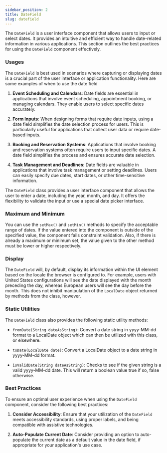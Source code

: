 ```yaml
---
sidebar_position: 2
title: DateField
slug: datefield
---
```


<DocChip chip='shadow' />

<DocChip chip='name' label="dwc-field" />

<JavadocLink type="foundation" location="com/webforj/component/field/DateField" top='true'/>

<ParentLink parent="Field" />

The `DateField` is a user interface component that allows users to input or select dates. It provides an intuitive and efficient way to handle date-related information in various applications. This section outlines the best practices for using the `DateField` component effectively.

<ComponentDemo 
path='https://demo.webforj.com/webapp/controlsamples/datefielddemo?' 
javaE='https://raw.githubusercontent.com/webforj/webforj-docs-samples/refs/heads/main/src/main/java/com/webforj/samples/views/fields/datefield/DateFieldDemoView.java'
cssURL='https://raw.githubusercontent.com/webforj/ControlSamples/main/src/main/resources/css/fields/datefield/dateFieldDemo.css'
/>

### Usages

The `DateField` is best used in scenarios where capturing or displaying dates is a crucial part of the user interface or application functionality. Here are some examples of when to use the date field

1. **Event Scheduling and Calendars**: Date fields are essential in applications that involve event scheduling, appointment booking, or managing calendars. They enable users to select specific dates accurately.

2. **Form Inputs**: When designing forms that require date inputs, using a date field simplifies the date selection process for users. This is particularly useful for applications that collect user data or require date-based inputs.

3. **Booking and Reservation Systems**: Applications that involve booking and reservation systems often require users to input specific dates. A date field simplifies the process and ensures accurate date selection.

4. **Task Management and Deadlines**: Date fields are valuable in applications that involve task management or setting deadlines. Users can easily specify due dates, start dates, or other time-sensitive information.

The `DateField` class provides a user interface component that allows the user to enter a date, including the year, month, and day. It offers the flexibility to validate the input or use a special date picker interface.

### Maximum and Minimum

You can use the `setMax()` and `setMin()` methods to specify the acceptable range of dates. If the value entered into the component is outside of the specified value, the component fails constraint validation. Also, if there is already a maximum or minimum set, the value given to the other method must be lower or higher respectively.

### Display

The `DateField` will, by default, display its information within the UI element based on the locale the browser is configured to. For example, users with United States configurations will see the date displayed with the month preceding the day, whereas European users will see the day before the month. This does not inhibit manipulation of the `LocalDate` object returned by methods from the class, however.

### Static Utilities

The `DateField` class also provides the following static utility methods:

- `fromDate(String dateAsString)`: Convert a date string in yyyy-MM-dd format to a LocalDate object which can then be utilized with this class, or elsewhere.

- `toDate(LocalDate date)`: Convert a LocalDate object to a date string in yyyy-MM-dd format.

- `isValidDate(String dateAsString)`: Checks to see if the given string is a valid yyyy-MM-dd date. This will return a boolean value true if so, false otherwise.

### Best Practices

To ensure an optimal user experience when using the `DateField` component, consider the following best practices:

1. **Consider Accessibility**: Ensure that your utilization of the `DateField` meets accessibility standards, using proper labels, and being compatible with assistive technologies.

2. **Auto-Populate Current Date**: Consider providing an option to auto-populate the current date as a default value in the date field, if appropriate for your application's use case.
